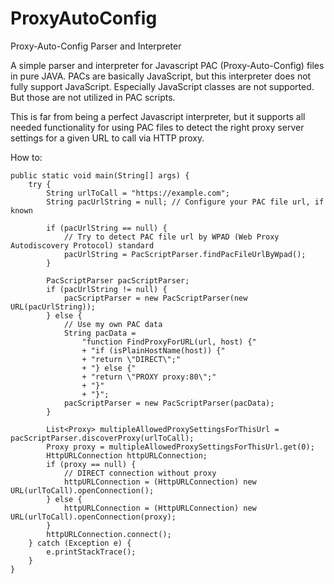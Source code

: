 # ProxyAutoConfig
Proxy-Auto-Config Parser and Interpreter

A simple parser and interpreter for Javascript PAC (Proxy-Auto-Config) files in pure JAVA.
PACs are basically JavaScript, but this interpreter does not fully support JavaScript.
Especially JavaScript classes are not supported. But those are not utilized in PAC scripts.

This is far from being a perfect Javascript interpreter, but it supports all needed functionality for using PAC files to detect the right proxy server settings for a given URL to call via HTTP proxy.

How to:
```
public static void main(String[] args) {
	try {
		String urlToCall = "https://example.com";
		String pacUrlString = null; // Configure your PAC file url, if known

		if (pacUrlString == null) {
			// Try to detect PAC file url by WPAD (Web Proxy Autodiscovery Protocol) standard
			pacUrlString = PacScriptParser.findPacFileUrlByWpad();
		}

		PacScriptParser pacScriptParser;
		if (pacUrlString != null) {
 			pacScriptParser = new PacScriptParser(new URL(pacUrlString));
		} else {
			// Use my own PAC data
			String pacData = 
				"function FindProxyForURL(url, host) {"
				+ "if (isPlainHostName(host)) {"
				+ "return \"DIRECT\";"
				+ "} else {"
				+ "return \"PROXY proxy:80\";"
				+ "}"
				+ "}";
 			pacScriptParser = new PacScriptParser(pacData);
		}

		List<Proxy> multipleAllowedProxySettingsForThisUrl = pacScriptParser.discoverProxy(urlToCall);
		Proxy proxy = multipleAllowedProxySettingsForThisUrl.get(0);
		HttpURLConnection httpURLConnection;
		if (proxy == null) {
			// DIRECT connection without proxy
			httpURLConnection = (HttpURLConnection) new URL(urlToCall).openConnection();
		} else {
			httpURLConnection = (HttpURLConnection) new URL(urlToCall).openConnection(proxy);
		}
		httpURLConnection.connect();
	} catch (Exception e) {
		e.printStackTrace();
	}
}
```
